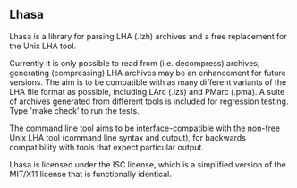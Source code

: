 ## Lhasa

Lhasa is a library for parsing LHA (.lzh) archives and a free
replacement for the Unix LHA tool.

Currently it is only possible to read from (i.e. decompress) archives;
generating (compressing) LHA archives may be an enhancement for future
versions. The aim is to be compatible with as many different variants
of the LHA file format as possible, including LArc (.lzs) and PMarc
(.pma).  A suite of archives generated from different tools is
included for regression testing. Type 'make check' to run the tests.

The command line tool aims to be interface-compatible with the
non-free Unix LHA tool (command line syntax and output), for backwards
compatibility with tools that expect particular output.

Lhasa is licensed under the ISC license, which is a simplified version
of the MIT/X11 license that is functionally identical.
